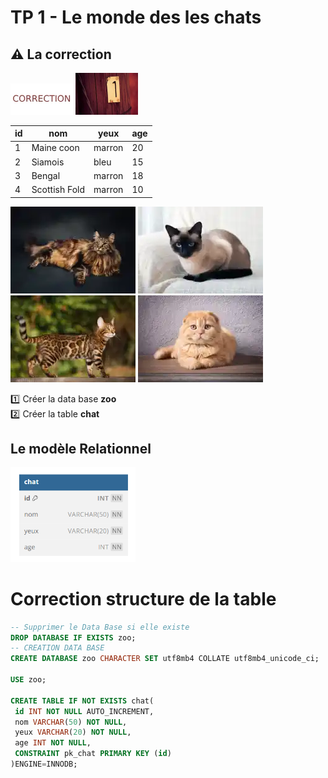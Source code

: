 # TP 1 - Le monde des les chats
## :warning: La correction
<img src="../img/c.webp" width="100"> <img src="../img/num/one.webp" width="100">    
  
| id | nom | yeux | age |
|---|---|---|---|
| 1 | Maine coon | marron | 20 |
| 2 | Siamois | bleu | 15 |
| 3 | Bengal | marron | 18 |
| 4 | Scottish Fold | marron | 10 |
  
![maincoon](/img/tp/tp1/maincoon.webp)
![siamois](/img/tp/tp1/siamois.webp)
![bengal](/img/tp/tp1/bengal.webp)
![scottish](/img/tp/tp1/scottish.webp)

:one: Créer la data base **zoo**  
:two: Créer la table **chat**  
## Le modèle Relationnel
<img src="../img/db-svg/02-chat.png" width="200">

# Correction structure de la table

```sql
-- Supprimer le Data Base si elle existe
DROP DATABASE IF EXISTS zoo;
-- CREATION DATA BASE
CREATE DATABASE zoo CHARACTER SET utf8mb4 COLLATE utf8mb4_unicode_ci;

USE zoo;

CREATE TABLE IF NOT EXISTS chat(
 id INT NOT NULL AUTO_INCREMENT,
 nom VARCHAR(50) NOT NULL,
 yeux VARCHAR(20) NOT NULL,
 age INT NOT NULL,
 CONSTRAINT pk_chat PRIMARY KEY (id)
)ENGINE=INNODB;
```
